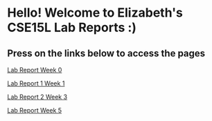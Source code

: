
# Hello! Welcome to Elizabeth's CSE15L Lab Reports :)

## Press on the links below to access the pages

[Lab Report Week 0](https://elbbeele.github.io/cse15l-lab-reports/lab-report-1-week-0.html)

[Lab Report 1 Week 1](https://elbbeele.github.io/cse15l-lab-reports/lab-report-1-week-1.html)

[Lab Report 2 Week 3](https://elbbeele.github.io/cse15l-lab-reports/lab-report-2-week-3.html)

[Lab Report Week 5](https://elbbeele.github.io/cse15l-lab-reports/lab-report-4-week-5.html)
